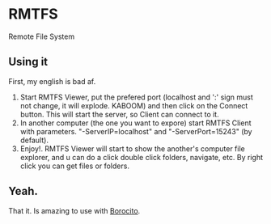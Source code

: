 # RMTFS
Remote File System

## Using it
First, my english is bad af.

1. Start RMTFS Viewer, put the prefered port (localhost and ':' sign must not change, it will explode. KABOOM) and then click on the Connect button. This will start the server, so Client can connect to it.
2. In another computer (the one you want to expore) start RMTFS Client with parameters. "-ServerIP=localhost" and "-ServerPort=15243" (by default).
3. Enjoy!. RMTFS Viewer will start to show the another's computer file explorer, and u can do a click double click folders, navigate, etc. By right click you can get files or folders.

## Yeah.
That it. Is amazing to use with [Borocito](https://github.com/Zhenboro/Borocito).
